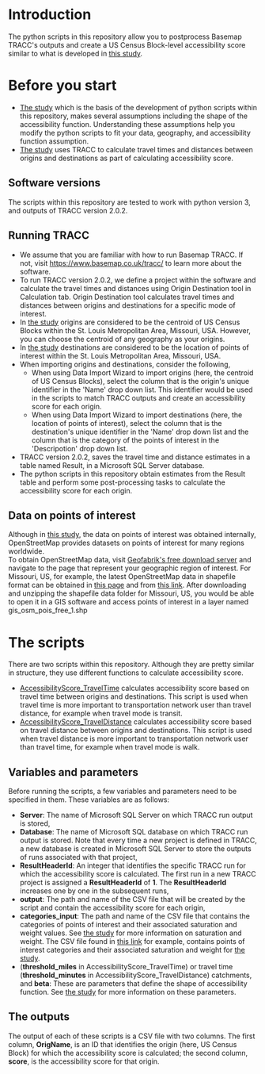 # Introduction
The python scripts in this repository allow you to postprocess Basemap TRACC's outputs and create a US Census Block-level accessibility score similar to what is developed in [this study](Developing%20a%20Census%20Block%20Level%20Accessibility%20Measure%20for%20St.%20Louis%20Metropolitan%20Area.pdf). 

# Before you start 
* [The study](Developing%20a%20Census%20Block%20Level%20Accessibility%20Measure%20for%20St.%20Louis%20Metropolitan%20Area.pdf) which is the basis of the development of python scripts within this repository, makes several assumptions including the shape of the accessibility function. Understanding these assumptions help you modify the python scripts to fit your data, geography, and accessibility function assumption. 
* [The study](Developing%20a%20Census%20Block%20Level%20Accessibility%20Measure%20for%20St.%20Louis%20Metropolitan%20Area.pdf) uses TRACC to calculate travel times and distances between origins and destinations as part of calculating accessibility score. 

## Software versions
The scripts within this repository are tested to work with python version 3, and outputs of TRACC version 2.0.2.

## Running TRACC
* We assume that you are familiar with how to run Basemap TRACC. If not, visit https://www.basemap.co.uk/tracc/ to learn more about the software. 
* To run TRACC version 2.0.2, we define a project within the software and calculate the travel times and distances using Origin Destination tool in Calculation tab. Origin Destination tool calculates travel times and distances between origins and destinations for a specific mode of interest. 
* In [the study](Developing%20a%20Census%20Block%20Level%20Accessibility%20Measure%20for%20St.%20Louis%20Metropolitan%20Area.pdf) origins are considered to be the centroid of US Census Blocks within the St. Louis Metropolitan Area, Missouri, USA. However, you can choose the centroid of any geography as your origins.
* In [the study](Developing%20a%20Census%20Block%20Level%20Accessibility%20Measure%20for%20St.%20Louis%20Metropolitan%20Area.pdf) destinations  are considered to be the location of points of interest within the St. Louis Metropolitan Area, Missouri, USA.
* When importing origins and destinations, consider the following,
	* When using Data Import Wizard to import origins (here, the centroid of US Census Blocks), select the column that is the origin's unique identifier in the 'Name' drop down list. This identifier would be used in the scripts to match TRACC outputs and create an accessibility score for each origin. 
	* When using Data Import Wizard to import destinations (here, the location of points of interest), select the column that is the destination's unique identifier in the 'Name' drop down list and the column that is the category of the points of interest in the 'Descripotion' drop down list.
* TRACC version 2.0.2, saves the travel time and distance estimates in a table named Result, in a Microsoft SQL Server database.
* The python scripts in this repository obtain estimates from the Result table and perform some post-processing tasks to calculate the accessibility score for each origin. 

## Data on points of interest
Although in [this study](Developing%20a%20Census%20Block%20Level%20Accessibility%20Measure%20for%20St.%20Louis%20Metropolitan%20Area.pdf), the data on points of interest was obtained internally, OpenStreetMap provides datasets on points of interest for many regions worldwide.\
To obtain OpenStreetMap data, visit [Geofabrik's free download server](https://download.geofabrik.de/) and navigate to the page that represent your geographic region of interest. For Missouri, US, for example, the latest OpenStreetMap data in shapefile format can be obtained in [this page](https://download.geofabrik.de/north-america/us/missouri.html) and from [this link](https://download.geofabrik.de/north-america/us/missouri-latest-free.shp.zip). After downloading and unzipping the shapefile data folder for Missouri, US, you would be able to open it in a GIS software and access points of interest in a layer named gis_osm_pois_free_1.shp

# The scripts
There are two scripts within this repository. Although they are pretty similar in structure, they use different functions to calculate accessibility score.
* [AccessibilityScore_TravelTime](AccessibilityScore_TravelTime.py) calculates accessibility score based on travel time between origins and destinations. This script is used when travel time is more important to transportation network user than travel distance, for example when travel mode is transit. 
* [AccessibilityScore_TravelDistance](AccessibilityScore_TravelDistance.py) calculates accessibility score based on travel distance between origins and destinations. This script is used when travel distance is more important to transportation network user than travel time, for example when travel mode is walk.  

## Variables and parameters
Before running the scripts, a few variables and parameters need to be specified in them. These variables are as follows:
* **Server**: The name of Microsoft SQL Server on which TRACC run output is stored,
* **Database**: The name of Microsoft SQL database on which TRACC run output is stored. Note that every time a new project is defined in TRACC, a new database is created in Microsoft SQL Server to store the outputs of runs associated with that project,
* **ResultHeaderId**: An integer that identifies the specific TRACC run for which the accessibility score is calculated. The first run in a new TRACC project is assigned a **ResultHeaderId** of **1**. The **ResultHeaderId** increases one by one in the subsequent runs,
* **output**: The path and name of the CSV file that will be created by the script and contain the accessibility score for each origin,
* **categories_input**: The path and name of the CSV file that contains the categories of points of interest and their associated saturation and weight values. See [the study](Developing%20a%20Census%20Block%20Level%20Accessibility%20Measure%20for%20St.%20Louis%20Metropolitan%20Area.pdf) for more information on saturation and weight. The CSV file found in [this link](https://github.com/Amir-Delta/PostProcessor-for-TRACC-Outputs/blob/main/Categories.csv) for example, contains points of interest categories and their associated saturation and weight for [the study](Developing%20a%20Census%20Block%20Level%20Accessibility%20Measure%20for%20St.%20Louis%20Metropolitan%20Area.pdf).
* (**threshold_miles** in AccessibilityScore_TravelTime) or travel time (**threshold_minutes** in AccessibilityScore_TravelDistance) catchments, and **beta**: These are parameters that define the shape of accessibility function. See [the study](Developing%20a%20Census%20Block%20Level%20Accessibility%20Measure%20for%20St.%20Louis%20Metropolitan%20Area.pdf) for more information on these parameters. 

## The outputs
The output of each of these scripts is a CSV file with two columns. The first column, **OrigName**, is an ID that identifies the origin (here, US Census Block) for which the accessibility score is calculated; the second column, **score**, is the accessibility score for that origin.
